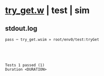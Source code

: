# [try_get.w](../../../../../../examples/tests/sdk_tests/bucket/try_get.w) | test | sim

## stdout.log
```log
pass ─ try_get.wsim » root/env0/test:tryGet
 




Tests 1 passed (1) 
Duration <DURATION>

```

